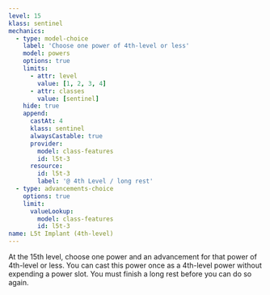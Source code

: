 ```yaml
---
level: 15
klass: sentinel
mechanics:
  - type: model-choice
    label: 'Choose one power of 4th-level or less'
    model: powers
    options: true
    limits:
      - attr: level
        value: [1, 2, 3, 4]
      - attr: classes
        value: [sentinel]
    hide: true
    append:
      castAt: 4
      klass: sentinel
      alwaysCastable: true
      provider:
        model: class-features
        id: l5t-3
      resource:
        id: l5t-3
        label: '@ 4th Level / long rest'
  - type: advancements-choice
    options: true
    limit:
      valueLookup:
        model: class-features
        id: l5t-3
name: L5t Implant (4th-level)
---
```

At the 15th level, choose one power and an advancement for that power of 4th-level or less. You can cast this
power once as a 4th-level power without expending a power slot. You must finish a long rest before you can do so again.
